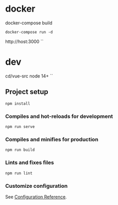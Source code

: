 # docker
docker-compose build
```
docker-compose run -d
```
http://host:3000
``

# dev
cd/vue-src
node 14+
``
## Project setup
```
npm install
```

### Compiles and hot-reloads for development
```
npm run serve
```

### Compiles and minifies for production
```
npm run build
```

### Lints and fixes files
```
npm run lint
```

### Customize configuration
See [Configuration Reference](https://cli.vuejs.org/config/).
